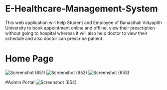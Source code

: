 # E-Healthcare-Management-System
This web application will help Student and Employee of Banasthali Vidyapith University to book appointment online and offline,  view their prescription without going to hospital whereas it will also help doctor to view  their schedule and also doctor can prescribe patient.
# Home Page
![Screenshot (651)](https://user-images.githubusercontent.com/87170783/125069315-34e45580-e0d4-11eb-801b-bb3d65a5f0e4.png)
![Screenshot (652)](https://user-images.githubusercontent.com/87170783/125072042-b1c4fe80-e0d7-11eb-8c53-47fd098b20b2.png)
![Screenshot (653)](https://user-images.githubusercontent.com/87170783/125073086-1a60ab00-e0d9-11eb-8830-487ce1492048.png)

#Admin Portal
![Screenshot (654)](https://user-images.githubusercontent.com/87170783/125073665-f05bb880-e0d9-11eb-9825-5ab1db07576b.png)
